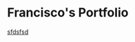 # Francisco's Portfolio
[sfdsfsd](https://public.tableau.com/app/profile/francisco.rodriguez2020/viz/Homework1-FranciscoRodriguez/Dashboard1)
